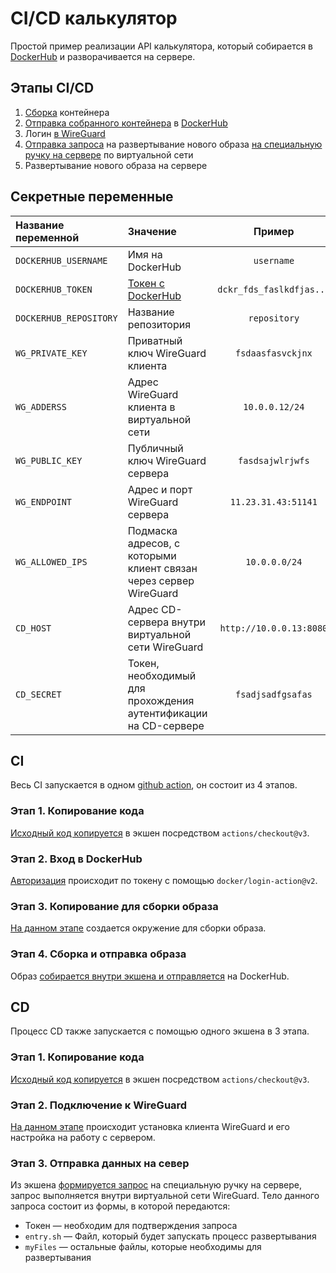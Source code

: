 # CI/CD калькулятор

Простой пример реализации API калькулятора, который собирается
в [DockerHub](https://hub.docker.com) и разворачивается на сервере.

## Этапы CI/CD

1. [Сборка](.github/workflows/docker-image.yml) контейнера
2. [Отправка собранного контейнера](.github/workflows/docker-image.yml)
   в [DockerHub](https://hub.docker.com)
3. Логин [в WireGuard](.github/workflows/docker-image.yml)
4. [Отправка запроса](https://github.com/gaskeo/cd-handler) на развертывание нового
   образа [на специальную ручку на сервере](.github/workflows/cd.yml#L34) по
   виртуальной сети
5. Развертывание нового образа на сервере

## Секретные переменные

| Название переменной    | Значение                                                               |          Пример          | 
|:-----------------------|:-----------------------------------------------------------------------|:------------------------:|
| `DOCKERHUB_USERNAME`   | Имя на DockerHub                                                       |        `username`        |
| `DOCKERHUB_TOKEN`      | [Токен с DockerHub](https://docs.docker.com/docker-hub/access-tokens/) | `dckr_fds_faslkdfjas...` |
| `DOCKERHUB_REPOSITORY` | Название репозитория                                                   |       `repository`       |
| `WG_PRIVATE_KEY`       | Приватный ключ WireGuard клиента                                       |    `fsdaasfasvckjnx`     |
| `WG_ADDERSS`           | Адрес WireGuard клиента в виртуальной сети                             |      `10.0.0.12/24`      |
| `WG_PUBLIC_KEY`        | Публичный ключ WireGuard сервера                                       |     `fasdsajwlrjwfs`     |
| `WG_ENDPOINT`          | Адрес и порт WireGuard сервера                                         |   `11.23.31.43:51141`    |
| `WG_ALLOWED_IPS`       | Подмаска адресов, с которыми клиент связан через сервер WireGuard      |      `10.0.0.0/24`       |
| `CD_HOST`              | Адрес CD-сервера внутри виртуальной сети WireGuard                     | `http://10.0.0.13:8080`  |
| `CD_SECRET`            | Токен, необходимый для прохождения аутентификации на CD-сервере        |   `fsadjsadfgsafas`      | 

## CI 
Весь CI запускается в одном [github action](https://github.com/gaskeo/cicd-actions/blob/main/.github/workflows/docker-image.yml), 
он состоит из 4 этапов.

### Этап 1. Копирование кода

[Исходный код копируется](.github/workflows/docker-image.yml#L12) в экшен посредством `actions/checkout@v3`.

### Этап 2. Вход в DockerHub

[Авторизация](.github/workflows/docker-image.yml#L15) происходит по токену с помощью `docker/login-action@v2`.

### Этап 3. Копирование для сборки образа

[На данном этапе](.github/workflows/docker-image.yml#L21) создается окружение для сборки образа.

### Этап 4. Сборка и отправка образа 

Образ [собирается внутри экшена и отправляется](.github/workflows/docker-image.yml#L24) на DockerHub.

## CD

Процесс CD также запускается с помощью одного экшена в 3 этапа.

### Этап 1. Копирование кода

[Исходный код копируется](.github/workflows/cd.yml#L13) в экшен посредством `actions/checkout@v3`.

### Этап 2. Подключение к WireGuard 

[На данном этапе](.github/workflows/cd.yml#L16) происходит установка клиента WireGuard и его настройка на работу с сервером.

### Этап 3. Отправка данных на север

Из экшена [формируется запрос](.github/workflows/cd.yml#L33) на специальную ручку на сервере, запрос выполняется внутри виртуальной сети WireGuard. Тело данного запроса состоит из формы, в которой передаются:

- Токен — необходим для подтверждения запроса
- `entry.sh` — Файл, который будет запускать процесс развертывания
- `myFiles` — остальные файлы, которые необходимы для развертывания


